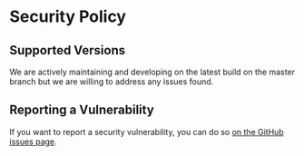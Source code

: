 # Security Policy

## Supported Versions

We are actively maintaining and developing on the latest build on the master branch but we are willing to address any issues found.

## Reporting a Vulnerability

If you want to report a security vulnerability, you can do so [on the GitHub issues page](https://github.com/ASully/Small-Dev-Talk/issues/new/choose).
